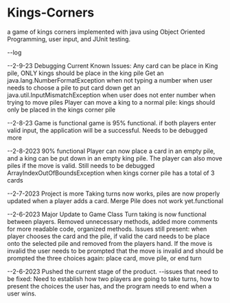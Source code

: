 # Kings-Corners
a game of kings corners implemented with java using Object Oriented Programming, user input, and JUnit testing.

--log

--2-9-23
Debugging
Current Known Issues:
Any card can be place in King pile, ONLY kings should be place in the king pile
Get an java.lang.NumberFormatException when not typing a number when user needs to choose a pile to put card down
get an java.util.InputMismatchException when user does not enter number when trying to move piles
Player can move a king to a normal pile: kings should only be placed in the kings corner pile


--2-8-23
Game is functional
game is 95% functional. if both players enter valid input, the application will be a successful. Needs to be debugged more

--2-8-2023
90% functional
Player can now place a card in an empty pile, and a king can be put down in an empty king pile. The player can also move piles if the move is valid. Still needs to be debugged
ArrayIndexOutOfBoundsException when kings corner pile has a total of 3 cards

--2-7-2023
Project is more 
Taking turns now works, piles are now properly updated when a player adds a card.
Merge Pile does not work yet.functional

--2-6-2023
Major Update to Game Class
Turn taking is now functional between players. Removed unnecessary methods, added more comments for more readable code, organized methods. 
Issues still present: when player chooses the card and the pile, if valid the card needs to be place onto the selected pile and removed from the players hand. If the move is invalid the user needs to be prompted that the move is invalid and should be prompted the three choices again: place card, move pile, or end turn

--2-6-2023
Pushed the current stage of the product.
--issues that need to be fixed:
Need to establish how two players are going to take turns, how to present the choices the user has, and the program needs to end when a user wins. 
